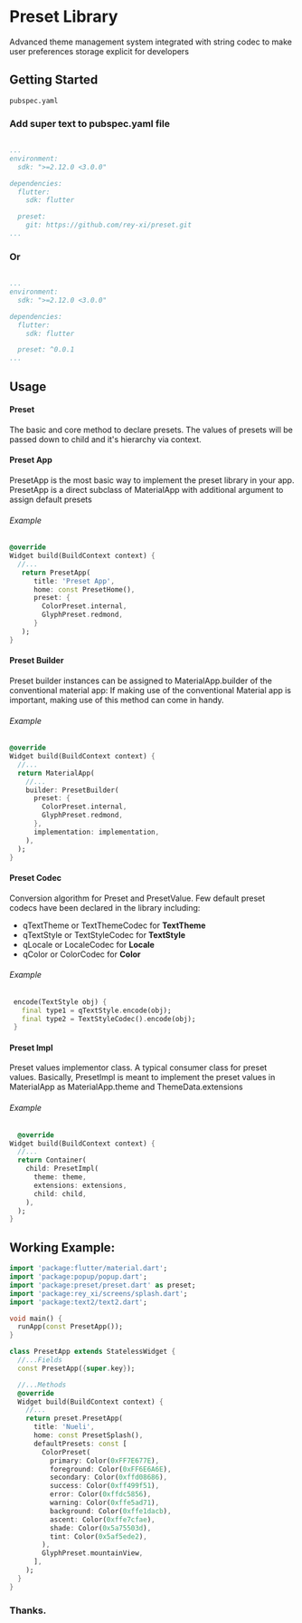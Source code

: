 # Preset Library

Advanced theme management system integrated with string codec to make user
preferences storage explicit for developers

## Getting Started

`pubspec.yaml`

### Add super text to pubspec.yaml file

```yaml

...
environment:
  sdk: ">=2.12.0 <3.0.0"

dependencies:
  flutter:
    sdk: flutter

  preset:
    git: https://github.com/rey-xi/preset.git 
...

```

### Or

```yaml

...
environment:
  sdk: ">=2.12.0 <3.0.0"

dependencies:
  flutter:
    sdk: flutter

  preset: ^0.0.1
...

```

## Usage

#### Preset

The basic and core method to declare presets. The values of presets will be
passed down to child and it's hierarchy via context.


#### Preset App

PresetApp is the most basic way to implement the preset library in your app. 
PresetApp is a direct subclass of MaterialApp with additional argument to 
assign default presets 

###### Example
```dart
@override
Widget build(BuildContext context) {
  //...
   return PresetApp(
      title: 'Preset App',
      home: const PresetHome(),
      preset: {
        ColorPreset.internal,
        GlyphPreset.redmond,
      }
   );
}
```


#### Preset Builder

Preset builder instances can be assigned to MaterialApp.builder of the 
conventional material app: If making use of the conventional Material app 
is important, making use of this method can come in handy.

###### Example
```dart
@override
Widget build(BuildContext context) {
  //...
  return MaterialApp(
    //...
    builder: PresetBuilder(
      preset: {
        ColorPreset.internal,
        GlyphPreset.redmond,
      },
      implementation: implementation,
    ),
  );
}
```


#### Preset Codec

Conversion algorithm for Preset and PresetValue. Few default preset codecs 
have been declared in the library including:

- qTextTheme or TextThemeCodec for **TextTheme**
- qTextStyle or TextStyleCodec for **TextStyle**
- qLocale or LocaleCodec for **Locale**
- qColor or ColorCodec for **Color**

###### Example
```dart
 encode(TextStyle obj) {
   final type1 = qTextStyle.encode(obj);
   final type2 = TextStyleCodec().encode(obj);
 }
```


#### Preset Impl

Preset values implementor class. A typical consumer class for preset values.
Basically, PresetImpl is meant to implement the preset values in MaterialApp
as MaterialApp.theme and ThemeData.extensions

###### Example
```dart
  @override
Widget build(BuildContext context) {
  //...
  return Container(
    child: PresetImpl(
      theme: theme,
      extensions: extensions,
      child: child,
    ),
  );
}
```



## Working Example:
```dart
import 'package:flutter/material.dart';
import 'package:popup/popup.dart';
import 'package:preset/preset.dart' as preset;
import 'package:rey_xi/screens/splash.dart';
import 'package:text2/text2.dart';

void main() {
  runApp(const PresetApp());
}

class PresetApp extends StatelessWidget {
  //...Fields
  const PresetApp({super.key});

  //...Methods
  @override
  Widget build(BuildContext context) {
    //...
    return preset.PresetApp(
      title: 'Nueli',
      home: const PresetSplash(),
      defaultPresets: const [
        ColorPreset(
          primary: Color(0xFF7E677E),
          foreground: Color(0xFF6E6A6E),
          secondary: Color(0xffd08686),
          success: Color(0xff499f51),
          error: Color(0xffdc5856),
          warning: Color(0xffe5ad71),
          background: Color(0xffe1dacb),
          ascent: Color(0xffe7cfae),
          shade: Color(0x5a75503d),
          tint: Color(0x5af5ede2),
        ), 
        GlyphPreset.mountainView,
      ],
    );
  }
}
```
### Thanks.